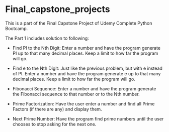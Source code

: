 # Final_capstone_projects
This is a part of the Final Capstone Project of Udemy Complete Python Bootcamp.

The Part 1 includes solution to following:

* Find PI to the Nth Digit: Enter a number and have the program generate PI up to that many decimal places. Keep a limit to how far the program will go.

* Find e to the Nth Digit: Just like the previous problem, but with e instead of PI. Enter a number and have the program generate e up to that many decimal places. Keep a limit to how far the program will go.

* Fibonacci Sequence: Enter a number and have the program generate the Fibonacci sequence to that number or to the Nth number.

* Prime Factorization: Have the user enter a number and find all Prime Factors (if there are any) and display them.

* Next Prime Number: Have the program find prime numbers until the user chooses to stop asking for the next one.
